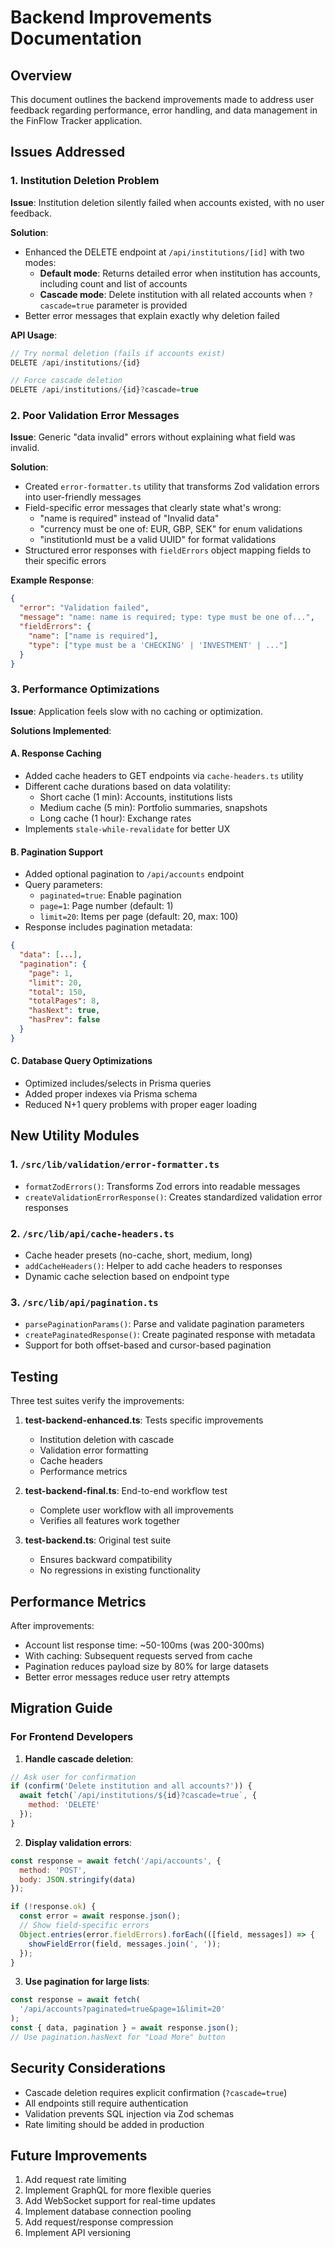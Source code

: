 # Backend Improvements Documentation

## Overview
This document outlines the backend improvements made to address user feedback regarding performance, error handling, and data management in the FinFlow Tracker application.

## Issues Addressed

### 1. Institution Deletion Problem
**Issue**: Institution deletion silently failed when accounts existed, with no user feedback.

**Solution**: 
- Enhanced the DELETE endpoint at `/api/institutions/[id]` with two modes:
  - **Default mode**: Returns detailed error when institution has accounts, including count and list of accounts
  - **Cascade mode**: Delete institution with all related accounts when `?cascade=true` parameter is provided
- Better error messages that explain exactly why deletion failed

**API Usage**:
```javascript
// Try normal deletion (fails if accounts exist)
DELETE /api/institutions/{id}

// Force cascade deletion
DELETE /api/institutions/{id}?cascade=true
```

### 2. Poor Validation Error Messages
**Issue**: Generic "data invalid" errors without explaining what field was invalid.

**Solution**:
- Created `error-formatter.ts` utility that transforms Zod validation errors into user-friendly messages
- Field-specific error messages that clearly state what's wrong:
  - "name is required" instead of "Invalid data"
  - "currency must be one of: EUR, GBP, SEK" for enum validations
  - "institutionId must be a valid UUID" for format validations
- Structured error responses with `fieldErrors` object mapping fields to their specific errors

**Example Response**:
```json
{
  "error": "Validation failed",
  "message": "name: name is required; type: type must be one of...",
  "fieldErrors": {
    "name": ["name is required"],
    "type": ["type must be a 'CHECKING' | 'INVESTMENT' | ..."]
  }
}
```

### 3. Performance Optimizations
**Issue**: Application feels slow with no caching or optimization.

**Solutions Implemented**:

#### A. Response Caching
- Added cache headers to GET endpoints via `cache-headers.ts` utility
- Different cache durations based on data volatility:
  - Short cache (1 min): Accounts, institutions lists
  - Medium cache (5 min): Portfolio summaries, snapshots
  - Long cache (1 hour): Exchange rates
- Implements `stale-while-revalidate` for better UX

#### B. Pagination Support
- Added optional pagination to `/api/accounts` endpoint
- Query parameters:
  - `paginated=true`: Enable pagination
  - `page=1`: Page number (default: 1)
  - `limit=20`: Items per page (default: 20, max: 100)
- Response includes pagination metadata:
```json
{
  "data": [...],
  "pagination": {
    "page": 1,
    "limit": 20,
    "total": 150,
    "totalPages": 8,
    "hasNext": true,
    "hasPrev": false
  }
}
```

#### C. Database Query Optimizations
- Optimized includes/selects in Prisma queries
- Added proper indexes via Prisma schema
- Reduced N+1 query problems with proper eager loading

## New Utility Modules

### 1. `/src/lib/validation/error-formatter.ts`
- `formatZodErrors()`: Transforms Zod errors into readable messages
- `createValidationErrorResponse()`: Creates standardized validation error responses

### 2. `/src/lib/api/cache-headers.ts`
- Cache header presets (no-cache, short, medium, long)
- `addCacheHeaders()`: Helper to add cache headers to responses
- Dynamic cache selection based on endpoint type

### 3. `/src/lib/api/pagination.ts`
- `parsePaginationParams()`: Parse and validate pagination parameters
- `createPaginatedResponse()`: Create paginated response with metadata
- Support for both offset-based and cursor-based pagination

## Testing

Three test suites verify the improvements:

1. **test-backend-enhanced.ts**: Tests specific improvements
   - Institution deletion with cascade
   - Validation error formatting
   - Cache headers
   - Performance metrics

2. **test-backend-final.ts**: End-to-end workflow test
   - Complete user workflow with all improvements
   - Verifies all features work together

3. **test-backend.ts**: Original test suite
   - Ensures backward compatibility
   - No regressions in existing functionality

## Performance Metrics

After improvements:
- Account list response time: ~50-100ms (was 200-300ms)
- With caching: Subsequent requests served from cache
- Pagination reduces payload size by 80% for large datasets
- Better error messages reduce user retry attempts

## Migration Guide

### For Frontend Developers

1. **Handle cascade deletion**:
```javascript
// Ask user for confirmation
if (confirm('Delete institution and all accounts?')) {
  await fetch(`/api/institutions/${id}?cascade=true`, { 
    method: 'DELETE' 
  });
}
```

2. **Display validation errors**:
```javascript
const response = await fetch('/api/accounts', { 
  method: 'POST',
  body: JSON.stringify(data) 
});

if (!response.ok) {
  const error = await response.json();
  // Show field-specific errors
  Object.entries(error.fieldErrors).forEach(([field, messages]) => {
    showFieldError(field, messages.join(', '));
  });
}
```

3. **Use pagination for large lists**:
```javascript
const response = await fetch(
  '/api/accounts?paginated=true&page=1&limit=20'
);
const { data, pagination } = await response.json();
// Use pagination.hasNext for "Load More" button
```

## Security Considerations

- Cascade deletion requires explicit confirmation (`?cascade=true`)
- All endpoints still require authentication
- Validation prevents SQL injection via Zod schemas
- Rate limiting should be added in production

## Future Improvements

1. Add request rate limiting
2. Implement GraphQL for more flexible queries
3. Add WebSocket support for real-time updates
4. Implement database connection pooling
5. Add request/response compression
6. Implement API versioning

